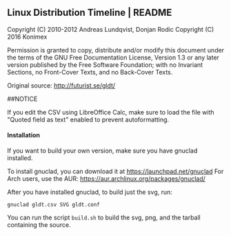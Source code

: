 Linux Distribution Timeline | README
------------------------------------

Copyright (C) 2010-2012 Andreas Lundqvist, Donjan Rodic
Copyright (C) 2016 Konimex

Permission is granted to copy, distribute and/or modify this document
under the terms of the GNU Free Documentation License, Version 1.3 or
any later version published by the Free Software Foundation; with no
Invariant Sections, no Front-Cover Texts, and no Back-Cover Texts.

Original source: http://futurist.se/gldt/

##NOTICE

If you edit the CSV using LibreOffice Calc, make sure to load the file
with "Quoted field as text" enabled to prevent autoformatting.

#### Installation

If you want to build your own version, make sure you have gnuclad
installed.

To install gnuclad, you can download it at https://launchpad.net/gnuclad
For Arch users, use the AUR: https://aur.archlinux.org/packages/gnuclad/

After you have installed gnuclad, to build just the svg, run:

    gnuclad gldt.csv SVG gldt.conf

You can run the script `build.sh` to build the svg, png, and the tarball
containing the source.
